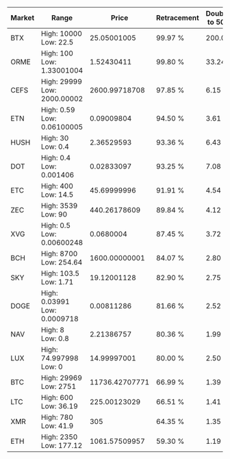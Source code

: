 | Market | Range | Price| Retracement | Doubles to 50% |
| --- | --- | --- | --- | --- |
| BTX | High: 10000<br />Low: 22.5 | 25.05001005 | 99.97 % | 200.05 |
| ORME | High: 100<br />Low: 1.33001004 | 1.52430411 | 99.80 % | 33.24 |
| CEFS | High: 29999<br />Low: 2000.00002 | 2600.99718708 | 97.85 % | 6.15 |
| ETN | High: 0.59<br />Low: 0.06100005 | 0.09009804 | 94.50 % | 3.61 |
| HUSH | High: 30<br />Low: 0.4 | 2.36529593 | 93.36 % | 6.43 |
| DOT | High: 0.4<br />Low: 0.001406 | 0.02833097 | 93.25 % | 7.08 |
| ETC | High: 400<br />Low: 14.5 | 45.69999996 | 91.91 % | 4.54 |
| ZEC | High: 3539<br />Low: 90 | 440.26178609 | 89.84 % | 4.12 |
| XVG | High: 0.5<br />Low: 0.00600248 | 0.0680004 | 87.45 % | 3.72 |
| BCH | High: 8700<br />Low: 254.64 | 1600.00000001 | 84.07 % | 2.80 |
| SKY | High: 103.5<br />Low: 1.71 | 19.12001128 | 82.90 % | 2.75 |
| DOGE | High: 0.03991<br />Low: 0.0009718 | 0.00811286 | 81.66 % | 2.52 |
| NAV | High: 8<br />Low: 0.8 | 2.21386757 | 80.36 % | 1.99 |
| LUX | High: 74.997998<br />Low: 0 | 14.99997001 | 80.00 % | 2.50 |
| BTC | High: 29969<br />Low: 2751 | 11736.42707771 | 66.99 % | 1.39 |
| LTC | High: 600<br />Low: 36.19 | 225.00123029 | 66.51 % | 1.41 |
| XMR | High: 780<br />Low: 41.9 | 305 | 64.35 % | 1.35 |
| ETH | High: 2350<br />Low: 177.12 | 1061.57509957 | 59.30 % | 1.19 |
